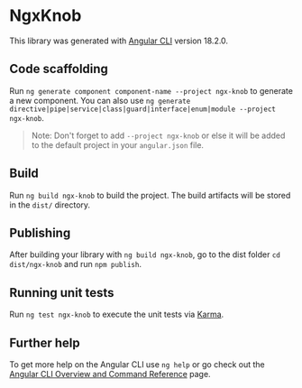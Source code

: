 # NgxKnob

This library was generated with [Angular CLI](https://github.com/angular/angular-cli) version 18.2.0.

## Code scaffolding

Run `ng generate component component-name --project ngx-knob` to generate a new component. You can also use `ng generate directive|pipe|service|class|guard|interface|enum|module --project ngx-knob`.
> Note: Don't forget to add `--project ngx-knob` or else it will be added to the default project in your `angular.json` file. 

## Build

Run `ng build ngx-knob` to build the project. The build artifacts will be stored in the `dist/` directory.

## Publishing

After building your library with `ng build ngx-knob`, go to the dist folder `cd dist/ngx-knob` and run `npm publish`.

## Running unit tests

Run `ng test ngx-knob` to execute the unit tests via [Karma](https://karma-runner.github.io).

## Further help

To get more help on the Angular CLI use `ng help` or go check out the [Angular CLI Overview and Command Reference](https://angular.dev/tools/cli) page.
